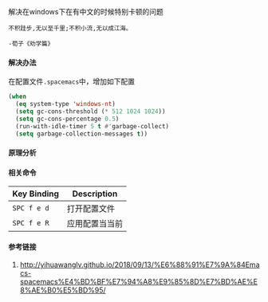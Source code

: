 



解决在windows下在有中文的时候特别卡顿的问题

```
不积跬步,无以至千里;不积小流,无以成江海。
																		-荀子《劝学篇》
```



#### 解决办法

在配置文件`.spacemacs`中，增加如下配置

```lisp
(when 
  (eq system-type 'windows-nt)
  (setq gc-cons-threshold (* 512 1024 1024))
  (setq gc-cons-percentage 0.5)
  (run-with-idle-timer 5 t #'garbage-collect)
  (setq garbage-collection-messages t))
```

#### 原理分析



#### 相关命令



| Key Binding | Description    |
| ----------- | -------------- |
| `SPC f e d` | 打开配置文件   |
| `SPC f e R` | 应用配置当当前 |



#### 参考链接

1. http://yihuawanglv.github.io/2018/09/13/%E6%88%91%E7%9A%84Emacs-spacemacs%E4%BD%BF%E7%94%A8%E9%85%8D%E7%BD%AE%E8%AE%B0%E5%BD%95/